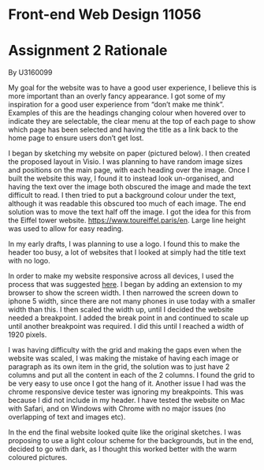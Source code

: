 # Front-end Web Design 11056
# Assignment 2 Rationale
By U3160099

My goal for the website was to have a good user experience, I believe this is more important than an overly fancy appearance. I got some of my inspiration for a good user experience from “don’t make me think”. Examples of this are the headings changing colour when hovered over to indicate they are selectable, the clear menu at the top of each page to show which page has been selected and having the title as a link back to the home page to ensure users don’t get lost. 

I began by sketching my website on paper (pictured below). I then created the proposed layout in Visio. I was planning to have random image sizes and positions on the main page, with each heading over the image. Once I built the website this way, I found it to instead look un-organised, and having the text over the image both obscured the image and made the text difficult to read. I then tried to put a background colour under the text, although it was readable this obscured too much of each image. The end solution was to move the text half off the image. I got the idea for this from the Eiffel tower website. https://www.toureiffel.paris/en. Large line height was used to allow for easy reading. 

In my early drafts, I was planning to use a logo. I found this to make the header too busy, a lot of websites that I looked at simply had the title text with no logo.

In order to make my website responsive across all devices, I used the process that was suggested [here](https://responsivedesign.is/strategy/page-layout/defining-breakpoints/). I began by adding an extension to my browser to show the screen width. I then narrowed the screen down to iphone 5 width, since there are not many phones in use today with a smaller width than this. I then scaled the width up, until I decided the website needed a breakpoint. I added the break point in and continued to scale up until another breakpoint was required. I did this until I reached a width of 1920 pixels. 

I was having difficulty with the grid and making the gaps even when the website was scaled, I was making the mistake of having each image or paragraph as its own item in the grid, the solution was to just have 2 columns and put all the content in each of the 2 columns. I found the grid to be very easy to use once I got the hang of it. Another issue I had was the chrome responsive device tester was ignoring my breakpoints. This was because I did not include <meta name="viewport" content="width=device-width,initial-scale=1"> in my header. I have tested the website on Mac with Safari, and on Windows with Chrome with no major issues (no overlapping of text and images etc).   

In the end the final website looked quite like the original sketches. I was proposing to use a light colour scheme for the backgrounds, but in the end, decided to go with dark, as I thought this worked better with the warm coloured pictures.


